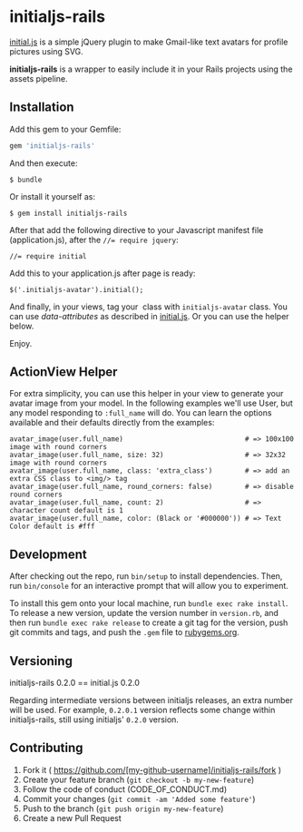 # initialjs-rails

[initial.js](https://github.com/judesfernando/initial.js) is a simple jQuery plugin to make Gmail-like text avatars for profile pictures using SVG.

**initialjs-rails** is a wrapper to easily include it in your Rails projects using the assets pipeline.

## Installation

Add this gem to your Gemfile:

```ruby
gem 'initialjs-rails'
```

And then execute:

    $ bundle

Or install it yourself as:

    $ gem install initialjs-rails

After that add the following directive to your Javascript manifest file (application.js), after the `//= require jquery`:

    //= require initial

Add this to your application.js after page is ready:

    $('.initialjs-avatar').initial();

And finally, in your views, tag your *<img/>* class with `initialjs-avatar` class. You can use *data-attributes* as described in [initial.js](https://github.com/judesfernando/initial.js). Or you can use the helper below.

Enjoy.

## ActionView Helper

For extra simplicity, you can use this helper in your view to generate your avatar image from your model. In the following examples we'll use User, but any model responding to `:full_name` will do. You can learn the options available and their defaults directly from the examples:

    avatar_image(user.full_name)                              # => 100x100 image with round corners
    avatar_image(user.full_name, size: 32)                    # => 32x32 image with round corners
    avatar_image(user.full_name, class: 'extra_class')        # => add an extra CSS class to <img/> tag
    avatar_image(user.full_name, round_corners: false)        # => disable round corners
    avatar_image(user.full_name, count: 2)                    # => character count default is 1
    avatar_image(user.full_name, color: (Black or '#000000')) # => Text Color default is #fff

## Development

After checking out the repo, run `bin/setup` to install dependencies. Then, run `bin/console` for an interactive prompt that will allow you to experiment.

To install this gem onto your local machine, run `bundle exec rake install`. To release a new version, update the version number in `version.rb`, and then run `bundle exec rake release` to create a git tag for the version, push git commits and tags, and push the `.gem` file to [rubygems.org](https://rubygems.org).

## Versioning

initialjs-rails 0.2.0 == initial.js 0.2.0

Regarding intermediate versions between initialjs releases, an extra number will be used. For example, `0.2.0.1` version reflects some change within initialjs-rails, still using initialjs' `0.2.0` version.

## Contributing

1. Fork it ( https://github.com/[my-github-username]/initialjs-rails/fork )
2. Create your feature branch (`git checkout -b my-new-feature`)
3. Follow the code of conduct (CODE_OF_CONDUCT.md)
4. Commit your changes (`git commit -am 'Added some feature'`)
5. Push to the branch (`git push origin my-new-feature`)
6. Create a new Pull Request
